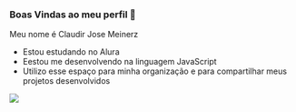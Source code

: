 ### Boas Vindas ao meu perfil 🎠

Meu nome é Claudir Jose Meinerz
- Estou estudando no Alura
- Eestou me desenvolvendo na linguagem JavaScript
- Utilizo esse espaço para minha organização e para compartilhar meus projetos desenvolvidos

![](https://tenor.com/pt-BR/view/alvin-chipmunks-smile-cute-gif-12907710)

